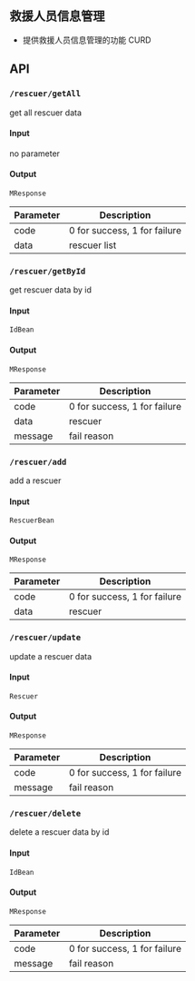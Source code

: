 ## 救援人员信息管理
- 提供救援人员信息管理的功能 CURD

## API
### `/rescuer/getAll`
get all rescuer data
#### Input
no parameter
#### Output
`MResponse`

| Parameter | Description                  |
| --------- | ---------------------------- |
| code      | 0 for success, 1 for failure |
| data      | rescuer list  

### `/rescuer/getById`
get rescuer data by id
#### Input
`IdBean`
#### Output
`MResponse`

| Parameter | Description                  |
| --------- | ---------------------------- |
| code      | 0 for success, 1 for failure |
| data      | rescuer
| message   | fail reason

### `/rescuer/add`
add a rescuer
#### Input
`RescuerBean`
#### Output
`MResponse`

| Parameter | Description                  |
| --------- | ---------------------------- |
| code      | 0 for success, 1 for failure |
| data      | rescuer  

### `/rescuer/update`
update a rescuer data
#### Input
`Rescuer`
#### Output
`MResponse`

| Parameter | Description                  |
| --------- | ---------------------------- |
| code      | 0 for success, 1 for failure | 
| message   | fail reason

### `/rescuer/delete`
delete a rescuer data by id
#### Input
`IdBean`
#### Output
`MResponse`

| Parameter | Description                  |
| --------- | ---------------------------- |
| code      | 0 for success, 1 for failure |
| message   | fail reason  

